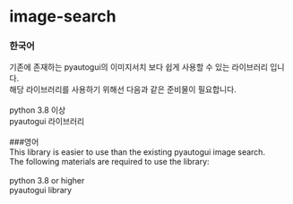# image-search
### 한국어<br>
기존에 존재하는 pyautogui의 이미지서치 보다 쉽게 사용할 수 있는 라이브러리 입니다.<br>
해당 라이브러리를 사용하기 위해선 다음과 같은 준비물이 필요합니다.<br><br>
python 3.8 이상<br>
pyautogui 라이브러리<br>
<br>
###영어<br>
This library is easier to use than the existing pyautogui image search.<br>
The following materials are required to use the library:<br><br>
python 3.8 or higher<br>
pyautogui library<br>
<br>
